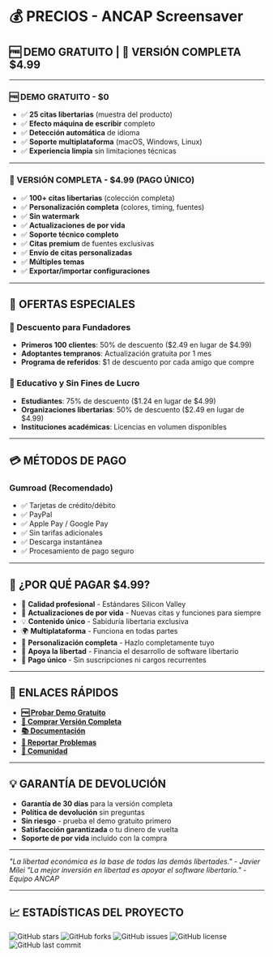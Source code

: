 # 💰 **PRECIOS - ANCAP Screensaver**

## 🆓 **DEMO GRATUITO** | 💎 **VERSIÓN COMPLETA $4.99**

---

### **🆓 DEMO GRATUITO - $0**
- ✅ **25 citas libertarias** (muestra del producto)
- ✅ **Efecto máquina de escribir** completo
- ✅ **Detección automática** de idioma
- ✅ **Soporte multiplataforma** (macOS, Windows, Linux)
- ✅ **Experiencia limpia** sin limitaciones técnicas

---

### **💎 VERSIÓN COMPLETA - $4.99 (PAGO ÚNICO)**
- ✅ **100+ citas libertarias** (colección completa)
- ✅ **Personalización completa** (colores, timing, fuentes)
- ✅ **Sin watermark**
- ✅ **Actualizaciones de por vida**
- ✅ **Soporte técnico completo**
- ✅ **Citas premium** de fuentes exclusivas
- ✅ **Envío de citas personalizadas**
- ✅ **Múltiples temas**
- ✅ **Exportar/importar configuraciones**

---

## 🌟 **OFERTAS ESPECIALES**

### **🎁 Descuento para Fundadores**
- **Primeros 100 clientes**: 50% de descuento ($2.49 en lugar de $4.99)
- **Adoptantes tempranos**: Actualización gratuita por 1 mes
- **Programa de referidos**: $1 de descuento por cada amigo que compre

### **🏢 Educativo y Sin Fines de Lucro**
- **Estudiantes**: 75% de descuento ($1.24 en lugar de $4.99)
- **Organizaciones libertarias**: 50% de descuento ($2.49 en lugar de $4.99)
- **Instituciones académicas**: Licencias en volumen disponibles

---

## 💳 **MÉTODOS DE PAGO**

### **Gumroad** (Recomendado)
- ✅ Tarjetas de crédito/débito
- ✅ PayPal
- ✅ Apple Pay / Google Pay
- ✅ Sin tarifas adicionales
- ✅ Descarga instantánea
- ✅ Procesamiento de pago seguro

---

## 🎯 **¿POR QUÉ PAGAR $4.99?**

- 🎨 **Calidad profesional** - Estándares Silicon Valley
- 🚀 **Actualizaciones de por vida** - Nuevas citas y funciones para siempre
- 💡 **Contenido único** - Sabiduría libertaria exclusiva
- 🌍 **Multiplataforma** - Funciona en todas partes
- 🔧 **Personalización completa** - Hazlo completamente tuyo
- 💪 **Apoya la libertad** - Financia el desarrollo de software libertario
- 🎯 **Pago único** - Sin suscripciones ni cargos recurrentes

---

## 🔗 **ENLACES RÁPIDOS**

- **[🆓 Probar Demo Gratuito](https://github.com/monarch-one/ancap-screensaver#readme)**
- **[💎 Comprar Versión Completa](https://gumroad.com/ancap-screensaver)**
- **[📚 Documentación](https://github.com/monarch-one/ancap-screensaver#readme)**
- **[🐛 Reportar Problemas](https://github.com/monarch-one/ancap-screensaver/issues)**
- **[💬 Comunidad](https://github.com/monarch-one/ancap-screensaver/discussions)**

---

## 💡 **GARANTÍA DE DEVOLUCIÓN**

- **Garantía de 30 días** para la versión completa
- **Política de devolución** sin preguntas
- **Sin riesgo** - prueba el demo gratuito primero
- **Satisfacción garantizada** o tu dinero de vuelta
- **Soporte de por vida** incluido con la compra

---

*"La libertad económica es la base de todas las demás libertades." - Javier Milei*
*"La mejor inversión en libertad es apoyar el software libertario." - Equipo ANCAP*

---

## 📈 **ESTADÍSTICAS DEL PROYECTO**

![GitHub stars](https://img.shields.io/github/stars/monarch-one/ancap-screensaver?style=social)
![GitHub forks](https://img.shields.io/github/forks/monarch-one/ancap-screensaver?style=social)
![GitHub issues](https://img.shields.io/github/issues/monarch-one/ancap-screensaver)
![GitHub license](https://img.shields.io/github/license/monarch-one/ancap-screensaver)
![GitHub last commit](https://img.shields.io/github/last-commit/monarch-one/ancap-screensaver)
